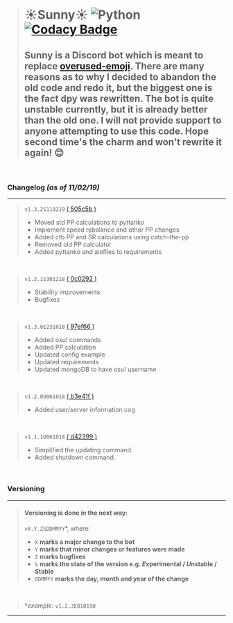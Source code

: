 > # ☀️Sunny☀️ ![Python](https://img.shields.io/badge/Python-3.6%2B-brightgreen.svg) [![Codacy Badge](https://api.codacy.com/project/badge/Grade/e7be7cb6e87945fabf7a8caa6694a76d)](https://app.codacy.com/app/NiceAesth/Sunny?utm_source=github.com&utm_medium=referral&utm_content=NiceAesth/Sunny&utm_campaign=Badge_Grade_Dashboard)
> ## Sunny is a Discord bot which is meant to replace [overused-emoji](https://github.com/NiceAesth/overused-emoji-bot). There are many reasons as to why I decided to abandon the old code and redo it, but the biggest one is the fact dpy was rewritten. The bot is quite unstable currently, but it is already better than the old one. I will not provide support to anyone attempting to use this code. Hope second time's the charm and won't rewrite it again! 😊

<br>

### Changelog *(as of 11/02/19)*
****

> `v1.3.2S110219` [( 505c5b )](https://github.com/NiceAesth/Sunny/commit/505c5ba11de11ed3673aad1416bc7a2f073cc0b4)
>   - Moved std PP calculations to pyttanko
>   - Implement speed rebalance and other PP changes
>   - Added ctb PP and SR calculations using catch-the-pp
>   - Removed old PP calculator
>   - Added pyttanko and aiofiles to requirements
<br>

> `v1.3.1S301218` [( 0c0292 )](https://github.com/NiceAesth/Sunny/commit/0c0292982722324f0d8ad8baac41d467499a6d9e)
>   - Stability improvements
>   - Bugfixes
<br>

> `v1.3.0E231018` [( 97ef66 )](https://github.com/NiceAesth/Sunny/commit/97ef668cc8c189d73e5b0473ac74d0e941911542)
>   - Added osu! commands
>   - Added PP calculation
>   - Updated config example
>   - Updated requirements
>   - Updated mongoDB to have osu! username
<br>

> `v1.2.0U061018` [( b3e41f )](https://github.com/NiceAesth/Sunny/commit/b3e41f27a720c818263b47d3f82137dc85e076ee)
>   - Added user/server information cog
<br>

> `v1.1.1U061018` [( d42399 )](https://github.com/NiceAesth/Sunny/commit/d423993c4cca02a2bc5dcb14f61919047ae9ae60)
>   - Simplified the updating command. 
>   - Added shutdown command.
<br>


### Versioning
****
> #### Versioning is done in the next way:
> `vX.Y.ZSDDMMYY`*, where:
>   - `X` **marks a major change to the bot**
>   - `Y` **marks that minor changes or features were made**
>   - `Z` **marks bugfixes**
>   - `S` **marks the state of the version e.g. *E*xperimental / *U*nstable / *S*table**
>   - `DDMMYY` **marks the day, month and year of the change**

<br>

> \**example:* `v1.2.3E010190`
****
